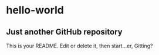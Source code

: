 # hello-world
## Just another GitHub repository

This is your README. Edit or delete it, then start...er, Gitting?

